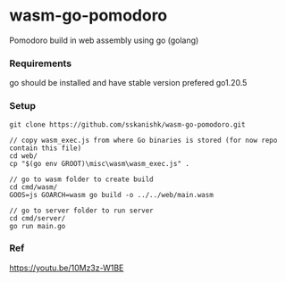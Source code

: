 # wasm-go-pomodoro
Pomodoro build in web assembly using go (golang)

### Requirements
go should be installed and have stable version prefered go1.20.5


### Setup
```
git clone https://github.com/sskanishk/wasm-go-pomodoro.git

// copy wasm_exec.js from where Go binaries is stored (for now repo contain this file)
cd web/
cp "$(go env GROOT)\misc\wasm\wasm_exec.js" .

// go to wasm folder to create build
cd cmd/wasm/
GOOS=js GOARCH=wasm go build -o ../../web/main.wasm

// go to server folder to run server
cd cmd/server/
go run main.go
```

### Ref
https://youtu.be/10Mz3z-W1BE
